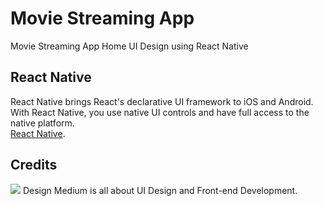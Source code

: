 # Movie Streaming App
Movie Streaming App Home UI Design using React Native

## React Native

React Native brings React's declarative UI framework to iOS and Android. With React Native, you use native UI controls and have full access to the native platform. <br/>
[React Native](https://github.com/facebook/react-native).

## Credits

<a href="https://www.youtube.com/watch?v=iL7G5x1VokI"><img src="https://yt3.ggpht.com/a/AATXAJyLbKITf9VAL3umyvRuM9NAx4Lm-Y-SIebRTA=s48-c-k-c0xffffffff-no-rj-mo" /></a>
Design Medium is all about UI Design and Front-end Development. 

